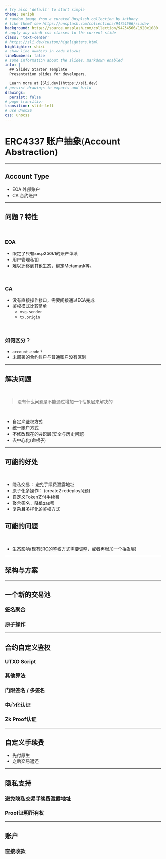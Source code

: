 ```yaml
---
# try also 'default' to start simple
theme: seriph
# random image from a curated Unsplash collection by Anthony
# like them? see https://unsplash.com/collections/94734566/slidev
background: https://source.unsplash.com/collection/94734566/1920x1080
# apply any windi css classes to the current slide
class: 'text-center'
# https://sli.dev/custom/highlighters.html
highlighter: shiki
# show line numbers in code blocks
lineNumbers: false
# some information about the slides, markdown enabled
info: |
  ## Slidev Starter Template
  Presentation slides for developers.

  Learn more at [Sli.dev](https://sli.dev)
# persist drawings in exports and build
drawings:
  persist: false
# page transition
transition: slide-left
# use UnoCSS
css: unocss
---
```


# ERC4337 账户抽象(Account Abstraction)

---

## Account Type

- EOA 外部账户
- CA 合约账户

---

## 问题？特性

<br/>

### EOA

- 限定了只有secp256k1的账户体系
- 用户管理私钥
- 难以迁移到其他生态，绑定Metamask等。

<br/>

### CA

- 没有直接操作接口，需要间接通过EOA完成
- 鉴权模式比较简单
  - `msg.sender`
  - `tx.origin`

<br/>

### 如何区分？

- `account.code` ?
- 未部署的合约账户与普通账户没有区别

---

## 解决问题

<br/>

> 没有什么问题是不能通过增加一个抽象层来解决的

<br/>

- 自定义鉴权方式
- 统一账户方式
- 不修改现在的共识层(安全与历史问题)
- 去中心化(命根子)

--- 

##  可能的好处

<br/>

- 隐私交易： 避免手续费泄露地址
- 原子化多操作： (create2 redeploy问题)
- 自定义Token支付手续费
- 聚合签名，降低gas费
- 复杂且多样化的鉴权方式

## 可能的问题

<br/>

- 生态影响(现有ERC的鉴权方式需要调整，或者再增加一个抽象层)

---

## 架构与方案

---

## 一个新的交易池

### 签名聚合

### 原子操作

--- 

## 合约自定义鉴权

### UTXO Script

### 其他算法

### 门限签名 / 多签名

### 中心化认证

### Zk Proof认证

---

## 自定义手续费

- 先付原生
- 之后交易返还

---

## 隐私支持

### 避免隐私交易手续费泄露地址

### Proof证明所有权

---

## 账户

### 直接收款

